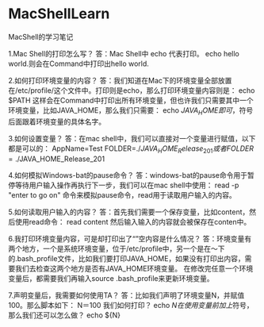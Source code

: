 # MacShellLearn

MacShell的学习笔记

1.Mac Shell的打印怎么写？
答：Mac Shell中 echo 代表打印。
echo hello world.则会在Command中打印出hello world.

2.如何打印环境变量的内容？
答：我们知道在Mac下的环境变量全部放置在/etc/profile/这个文件中。打印则是echo，那么打印环境变量内容则是：
echo $PATH
这样会在Command中打印出所有环境变量，但也许我们只需要其中一个环境变量，比如JAVA_HOME，那么我们只需要：
echo $JAVA_HOME
即可，$符号后面跟着环境变量的具体名字。

3.如何设置变量？
答：在mac shell中，我们可以直接对一个变量进行赋值，以下都是可以的：
AppName=Test
FOLDER=./${JAVA_HOME}_Release_201 或者 FOLDER=./$JAVA_HOME_Release_201

4.如何模拟Windows-bat的pause命令？
答：windows-bat的pause命令用于暂停等待用户输入操作再执行下一步，我们可以在mac shell中使用：
read -p "enter to go on"
命令来模拟pause命令，read用于读取用户输入的内容。

5.如何读取用户输入的内容？
答：首先我们需要一个保存变量，比如content，然后使用read命令：
read content
然后输入输入的内容就会被保存在conten中。

6.我打印环境变量内容，可是却打印出了“”空内容是什么情况？
答：环境变量有两个地方，一个是系统环境变量，位于/etc/profile中，另一个是在～下的.bash_profile文件，比如我们要打印JAVA_HOME，如果没有打印出内容，需要我们去检查这两个地方是否有JAVA_HOME环境变量。
在修改完任意一个环境变量后，都需要我们再输入source .bash_profile来更新环境变量。

7.声明变量后，我需要如何使用TA？
答：比如我们声明了环境变量N，并赋值100。那么脚本如下：
N＝100
我们如何打印？
echo $N
在使用变量前加上$符号，那么我们还可以怎么做？
echo ${N}

